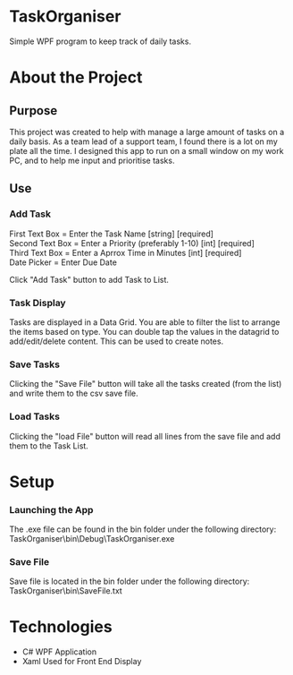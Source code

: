 # TaskOrganiser
Simple WPF program to keep track of daily tasks.


# About the Project

## Purpose
This project was created to help with manage a large amount of tasks on a daily basis. 
As a team lead of a support team, I found there is a lot on my plate all the time.
I designed this app to run on a small window on my work PC, and to help me input and prioritise tasks.

## Use
### Add Task
First Text Box = Enter the Task Name [string] [required]  
Second Text Box = Enter a Priority (preferably 1-10) [int] [required]  
Third Text Box = Enter a Aprrox Time in Minutes [int] [required]  
Date Picker = Enter Due Date  

Click "Add Task" button to add Task to List.

### Task Display
Tasks are displayed in a Data Grid. 
You are able to filter the list to arrange the items based on type.
You can double tap the values in the datagrid to add/edit/delete content.
This can be used to create notes. 

### Save Tasks
Clicking the "Save File" button will take all the tasks created (from the list) and write them to the csv save file.

### Load Tasks
Clicking the "load File" button will read all lines from the save file and add them to the Task List.

# Setup
### Launching the App
The .exe file can be found in the bin folder under the following directory:
TaskOrganiser\bin\Debug\TaskOrganiser.exe

### Save File
Save file is located in the bin folder under the following directory:
TaskOrganiser\bin\SaveFile.txt


# Technologies 

* C# WPF Application 
* Xaml Used for Front End Display



